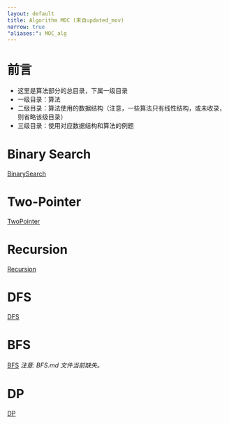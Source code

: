 ```yaml
---
layout: default
title: Algorithm MOC (来自updated_mov)
narrow: true
"aliases:": MOC_alg
---
```


# 前言

- 这里是算法部分的总目录，下属一级目录
- 一级目录：算法
- 二级目录：算法使用的数据结构（注意，一些算法只有线性结构，或未收录，则省略该级目录）
- 三级目录：使用对应数据结构和算法的例题

# Binary Search

[BinarySearch](/algorithmn-notes/binarysearch.html)

# Two-Pointer

[TwoPointer](/algorithmn-notes/twopointer.html)

# Recursion

[Recursion](/algorithmn-notes/recursion.html)

# DFS

[DFS](/algorithmn-notes/dfs.html)

# BFS

[BFS](/algorithmn-notes/bfs.html)
_注意: BFS.md 文件当前缺失。_

# DP

[DP](/algorithmn-notes/dp.html)
